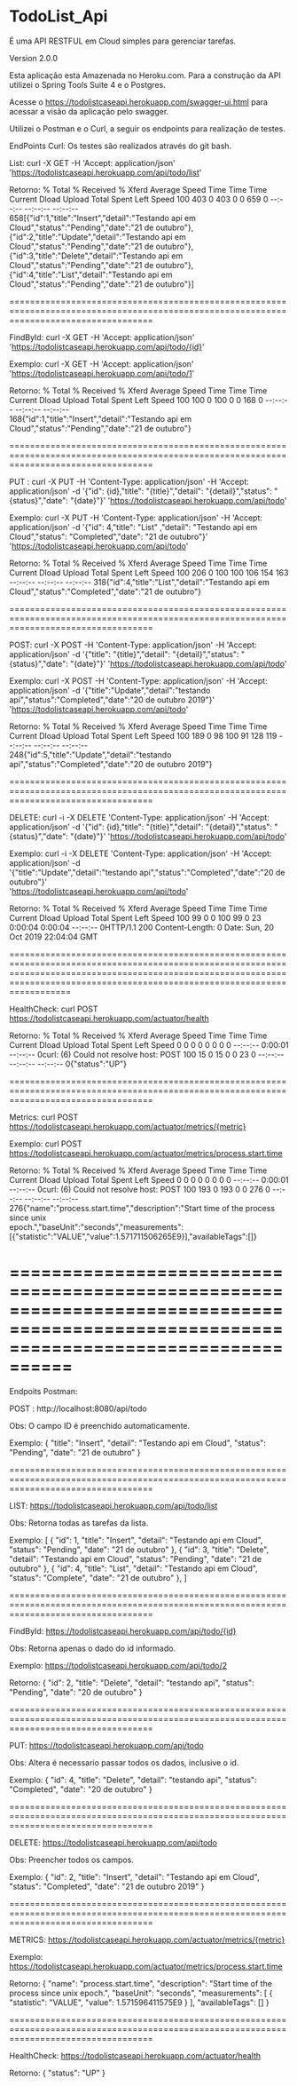 # TodoList_Api
É uma API RESTFUL em Cloud simples para gerenciar tarefas.

Version 2.0.0

Esta aplicação esta Amazenada no Heroku.com.
Para a construção da API utilizei o Spring Tools Suite 4 e o Postgres.

Acesse o https://todolistcaseapi.herokuapp.com/swagger-ui.html para acessar a visão da aplicação pelo swagger.

Utilizei o Postman e o Curl, a seguir os endpoints para realização de testes.


EndPoints Curl:
Os testes são realizados através do git bash.


List:		curl -X GET -H 'Accept: application/json' 'https://todolistcaseapi.herokuapp.com/api/todo/list'

Retorno:	 % Total    % Received % Xferd  Average Speed   Time    Time     Time  Current
                                 Dload  Upload   Total   Spent    Left  Speed
		100   403    0   403    0     0    659      0 --:--:-- --:--:-- --:--:--   			
		658[{"id":1,"title":"Insert","detail":"Testando api em Cloud","status":"Pending","date":"21 de outubro"},
		{"id":2,"title":"Update","detail":"Testando api em Cloud","status":"Pending","date":"21 de outubro"},
		{"id":3,"title":"Delete","detail":"Testando api em Cloud","status":"Pending","date":"21 de outubro"},
		{"id":4,"title":"List","detail":"Testando api em Cloud","status":"Pending","date":"21 de outubro"}]



========================================================================================================================================

FindById:	 curl -X GET -H 'Accept: application/json' 'https://todolistcaseapi.herokuapp.com/api/todo/{id}'

Exemplo:	 curl -X GET -H 'Accept: application/json' 'https://todolistcaseapi.herokuapp.com/api/todo/1'

Retorno:	% Total    % Received % Xferd  Average Speed   Time    Time     Time  Current
                                 Dload  Upload   Total   Spent    Left  Speed
		100   100    0   100    0     0    168      0 --:--:-- --:--:-- --:--:--  
		168{"id":1,"title":"Insert","detail":"Testando api em Cloud","status":"Pending","date":"21 de outubro"}



========================================================================================================================================

PUT :	curl -X PUT -H 'Content-Type: application/json' -H 'Accept: application/json' -d '{"id": {id},"title": "{title}","detail": "{detail}","status": "{status}","date": "{date}"}' 'https://todolistcaseapi.herokuapp.com/api/todo'

Exemplo:	curl -X PUT -H 'Content-Type: application/json' -H 'Accept: application/json' -d '{"id": 4,"title": "List" ,"detail": "Testando api em Cloud","status": "Completed","date": "21 de outubro"}' 'https://todolistcaseapi.herokuapp.com/api/todo'

Retorno:	  % Total    % Received % Xferd  Average Speed   Time    Time     Time  Current
                                 Dload  Upload   Total   Spent    Left  Speed
		100   206    0   100  100   106    154    163 --:--:-- --:--:-- --:--:--   318{"id":4,"title":"List","detail":"Testando 		api em Cloud","status":"Completed","date":"21 de outubro"}


========================================================================================================================================

POST:		curl -X POST -H 'Content-Type: application/json' -H 'Accept: application/json' -d '{"title": "{title}","detail": "{detail}","status": "{status}","date": "{date}"}' 'https://todolistcaseapi.herokuapp.com/api/todo'

Exemplo:	curl -X POST -H 'Content-Type: application/json' -H 'Accept: application/json' -d '{"title":"Update","detail":"testando api","status":"Completed","date":"20 de outubro 2019"}' 'https://todolistcaseapi.herokuapp.com/api/todo'

Retorno:	% Total    % Received % Xferd  Average Speed   Time    Time     Time  Current
                                 Dload  Upload   Total   Spent    Left  Speed
		100   189    0    98  100    91    128    119 --:--:-- --:--:-- --:--:--   		
		248{"id":5,"title":"Update","detail":"testando api","status":"Completed","date":"20 de outubro 2019"}



========================================================================================================================================

DELETE:		curl -i -X DELETE 'Content-Type: application/json' -H 'Accept: application/json' -d '{"id": {id},"title": "{title}","detail": "{detail}","status": "{status}","date": "{date}"}' 'https://todolistcaseapi.herokuapp.com/api/todo'

Exemplo:	curl -i -X DELETE 'Content-Type: application/json' -H 'Accept: application/json' -d 	
		'{"title":"Update","detail":"testando api","status":"Completed","date":"20 de outubro"}' 	
		'https://todolistcaseapi.herokuapp.com/api/todo'
		
Retorno:	 % Total    % Received % Xferd  Average Speed   Time    Time     Time  Current
                                 Dload  Upload   Total   Spent    Left  Speed
		100    99    0     0  100    99      0     23  0:00:04  0:00:04 --:--:--     0HTTP/1.1 200
		Content-Length: 0
		Date: Sun, 20 Oct 2019 22:04:04 GMT

====================================================================================================================================================================================================================================

HealthCheck:	curl POST https://todolistcaseapi.herokuapp.com/actuator/health

Retorno:	% Total    % Received % Xferd  Average Speed   Time    Time     Time  Current
                                 Dload  Upload   Total   Spent    Left  Speed
  		0     0    0     0    0     0      0      0 --:--:--  0:00:01 --:--:--     0curl: (6) Could not resolve host: POST
		100    15    0    15    0     0     23      0 --:--:-- --:--:-- --:--:--     0{"status":"UP"}


========================================================================================================================================

Metrics:	curl POST https://todolistcaseapi.herokuapp.com/actuator/metrics/{metric}

Exemplo:	curl POST https://todolistcaseapi.herokuapp.com/actuator/metrics/process.start.time

Retorno:	% Total    % Received % Xferd  Average Speed   Time    Time     Time  Current
                                 Dload  Upload   Total   Spent    Left  Speed
  		0     0    0     0    0     0      0      0 --:--:--  0:00:01 --:--:--     0curl: (6) Could not resolve host: POST
		100   193    0   193    0     0    276      0 --:--:-- --:--:-- --:--:--   		
		276{"name":"process.start.time","description":"Start time of the process since unix 		
		epoch.","baseUnit":"seconds","measurements":[{"statistic":"VALUE","value":1.571711506265E9}],"availableTags":[]}


========================================================================================================================================
========================================================================================================================================

Endpoits Postman:

POST :		http://localhost:8080/api/todo

Obs:		O campo ID é preenchido automaticamente.

Exemplo:	{
    			"title": "Insert",
    			"detail": "Testando api em Cloud",
    			"status": "Pending",
   			"date": "21 de outubro"
    		}


========================================================================================================================================

LIST:		https://todolistcaseapi.herokuapp.com/api/todo/list

Obs:		Retorna todas as tarefas da lista.

Exemplo:
		[
  			{
    				"id": 1,
    				"title": "Insert",
    				"detail": "Testando api em Cloud",
    				"status": "Pending",
   				"date": "21 de outubro"
 			},
  			{
   				"id": 3,
    				"title": "Delete",
    				"detail": "Testando api em Cloud",
    				"status": "Pending",
   			 	"date": "21 de outubro"
  			},
  			{
    				"id": 4,
    				"title": "List",
    				"detail": "Testando api em Cloud",
    				"status": "Complete",
    				"date": "21 de outubro"
  			},
		]
	

========================================================================================================================================

FindById:	https://todolistcaseapi.herokuapp.com/api/todo/{id}

Obs:		Retorna apenas o dado do id informado.

Exemplo:	https://todolistcaseapi.herokuapp.com/api/todo/2

Retorno:	{
    			"id": 2,
    			"title": "Delete",
    			"detail": "testando api",
    			"status": "Pending",
    			"date": "20 de outubro"
		}
	
========================================================================================================================================

PUT:		https://todolistcaseapi.herokuapp.com/api/todo

Obs:		Altera é necessario passar todos os dados, inclusive o id.

Exemplo:	{
    			"id": 4,
    			"title": "Delete",
    			"detail": "testando api",
    			"status": "Completed",
    			"date": "20 de outubro"
		}

========================================================================================================================================

DELETE:		https://todolistcaseapi.herokuapp.com/api/todo

Obs:		Preencher todos os campos.

Exemplo:	{
  			"id": 2,
  			"title": "Insert",
  			"detail": "Testando api em Cloud",
  			"status": "Completed",
  			"date": "21 de outubro 2019"
		}


========================================================================================================================================

METRICS:	https://todolistcaseapi.herokuapp.com/actuator/metrics/{metric}

Exemplo:	https://todolistcaseapi.herokuapp.com/actuator/metrics/process.start.time

Retorno: 	{
    			"name": "process.start.time",
    			"description": "Start time of the process since unix epoch.",
    			"baseUnit": "seconds",
    			"measurements": [
       	 		{
            			"statistic": "VALUE",
            			"value": 1.571596411575E9
        		}
			],
    			"availableTags": []
		}

========================================================================================================================================

HealthCheck:	https://todolistcaseapi.herokuapp.com/actuator/health

Retorno:	{
    			"status": "UP"
		}



